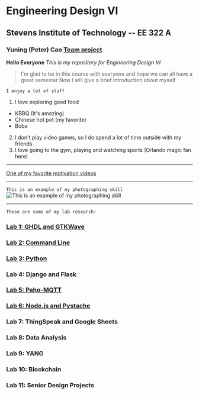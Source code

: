 # Engineering Design VI 
## Stevens Institute of Technology -- EE 322 A
### Yuning (Peter) Cao [Team project](https://sites.google.com/d/1ngwPaidaa0Ctt1cAQI62VDjU3l0D9GB5/p/1R1XTZZ8OABlUEslSH3o1kkuUe-YeKoDF/edit)

**Hello Everyone** 
*This is my repository for Engineering Design VI*
>I'm glad to be in this course with everyone and hope we can all have a great semester
>Now I will give a brief introduction about myself

`I enjoy a lot of stuff`
1. I love exploring good food
- KBBQ (It's amazing)
- Chinese hot pot (my favorite)
- Boba
2. I don't play video games, so I do spend a lot of time outside with my friends
3. I love going to the gym, playing and watching sports (Orlando magic fan here)

---

[One of my favorite motivation videos](https://www.youtube.com/watch?v=gMWXMMUg5pI)

---
`This is an example of my photographing skill`
![This is an example of my photographing skill](https://github.com/user-attachments/assets/82a1cd39-0ff5-4bf7-bc04-8053330bad4e)

---
`These are some of my lab research: `
### [Lab 1: GHDL and GTKWave](https://github.com/YuningCao0512/Engineering_Design_VI/blob/main/Lab%201.md)
### [Lab 2: Command Line](https://github.com/YuningCao0512/Engineering_Design_VI/blob/main/Lab%202.md)
### [Lab 3: Python](https://github.com/YuningCao0512/Engineering_Design_VI/blob/main/Lab%203.md)
### Lab 4: Django and Flask
### [Lab 5: Paho-MQTT](https://github.com/YuningCao0512/Engineering_Design_VI/blob/main/Lab%205.md)
### [Lab 6: Node.js and Pystache](https://github.com/YuningCao0512/Engineering_Design_VI/blob/main/Lab%206.md)
### Lab 7: ThingSpeak and Google Sheets
### Lab 8: Data Analysis
### Lab 9: YANG
### Lab 10: Blockchain
### Lab 11: Senior Design Projects
